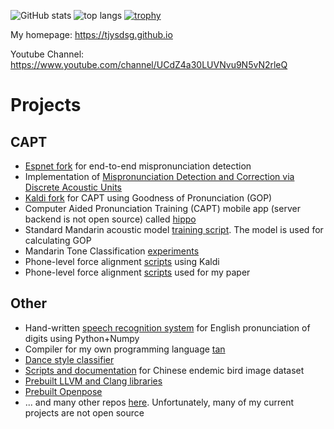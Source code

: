 ![GitHub stats](https://github-readme-stats-or6z7f3mi-tjy.vercel.app/api?username=tjysdsg&count_private=true&show_icons=true&include_all_commits=true)
![top langs](https://github-readme-stats-or6z7f3mi-tjy.vercel.app/api/top-langs/?username=tjysdsg&show_icons=true&theme=solarized-light&layout=compact&langs_count=10&hide=html,jupyter%20notebook)
[![trophy](https://github-profile-trophy.vercel.app/?username=tjysdsg)](https://github.com/ryo-ma/github-profile-trophy)

My homepage: https://tjysdsg.github.io

Youtube Channel: https://www.youtube.com/channel/UCdZ4a30LUVNvu9N5vN2rleQ

# Projects

## CAPT

- [Espnet fork](https://github.com/tjysdsg/espnet) for end-to-end mispronunciation detection
- Implementation of
  [Mispronunciation Detection and Correction via Discrete Acoustic Units](https://github.com/tjysdsg/DAU-MD)
- [Kaldi fork](https://github.com/tjysdsg/kaldi) for CAPT using Goodness of Pronunciation (GOP)
- Computer Aided Pronunciation Training (CAPT) mobile app (server backend is not open source) called
  [hippo](https://github.com/tjysdsg/hippo)
- Standard Mandarin acoustic model [training script](https://github.com/tjysdsg/std-mandarin-kaldi).
  The model is used for calculating GOP
- Mandarin Tone Classification [experiments](https://github.com/tjysdsg/tone_classifier)
- Phone-level force alignment [scripts](https://github.com/tjysdsg/kaldi-align-to-phones) using Kaldi
- Phone-level force alignment [scripts](https://github.com/tjysdsg/aidatatang_force_align) used for my paper
 
## Other

- Hand-written [speech recognition system](https://github.com/tjysdsg/speech-recognition) for English pronunciation
  of digits using Python+Numpy
- Compiler for my own programming language [tan](https://github.com/tjysdsg/tan)
- [Dance style classifier](https://github.com/tjysdsg/dance-classifier)
- [Scripts and documentation](https://github.com/tjysdsg/birds) for Chinese endemic bird image dataset
- [Prebuilt LLVM and Clang libraries](https://github.com/tjysdsg/llvm-build)
- [Prebuilt Openpose](https://github.com/tjysdsg/openpose-built)
- ... and many other repos [here](https://github.com/tjysdsg?tab=repositories). Unfortunately, many of my current
  projects are not open source
